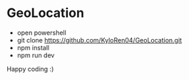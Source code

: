# GeoLocation
- open powershell
- git clone https://github.com/KyloRen04/GeoLocation.git
- npm install
- npm run dev

Happy coding :)
